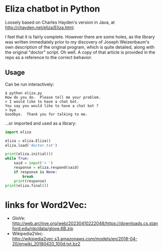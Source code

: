 # Eliza chatbot in Python

Loosely based on Charles Hayden's version in Java, at http://chayden.net/eliza/Eliza.html. 

I feel that it is fairly complete. However there are some holes, as the library was written immediately prior to my discovery of Joseph Weizenbaum's own description of the original program, which is quite detailed, along with the original "doctor" script. Oh well. A copy of that article is provided in the repo as a reference to the correct behavior.

## Usage

Can be run interactively:

```
$ python eliza.py
How do you do.  Please tell me your problem.
> I would like to have a chat bot.
You say you would like to have a chat bot ?
> bye
Goodbye.  Thank you for talking to me.
```

...or imported and used as a library:

```python
import eliza

eliza = eliza.Eliza()
eliza.load('doctor.txt')

print(eliza.initial())
while True:
    said = input('> ')
    response = eliza.respond(said)
    if response is None:
        break
    print(response)
print(eliza.final())
```
# links for Word2Vec:
- GloVe: http://web.archive.org/web/20230410222048/https://downloads.cs.stanford.edu/nlp/data/glove.6B.zip
- Wikipedia2Vec: http://wikipedia2vec.s3.amazonaws.com/models/en/2018-04-20/enwiki_20180420_100d.txt.bz2
